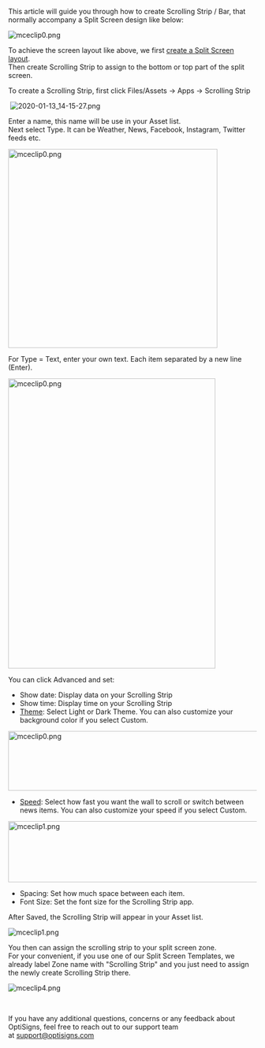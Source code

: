 <p>This article will guide you through how to create Scrolling Strip / Bar, that normally accompany a Split Screen design like below:</p>
<p><img src="https://support.optisigns.com/hc/article_attachments/360041995973" alt="mceclip0.png"></p>
<p>To achieve the screen layout like above, we first <a href="https://support.optisigns.com/hc/en-us/articles/360026559573" target="_self">create a Split Screen layout</a>.<br>Then create Scrolling Strip to assign to the bottom or top part of the split screen.</p>
<p>To create a Scrolling Strip, first click Files/Assets -&gt; Apps -&gt; Scrolling Strip</p>
<p> <img src="https://support.optisigns.com/hc/article_attachments/360055907553" alt="2020-01-13_14-15-27.png"></p>
<p>Enter a name, this name will be use in your Asset list.<br>Next select Type. It can be Weather, News, Facebook, Instagram, Twitter feeds etc.</p>
<p class="wysiwyg-text-align-center"><img src="https://support.optisigns.com/hc/article_attachments/360055032634" alt="mceclip0.png" width="424" height="404"></p>
<p class="wysiwyg-text-align-left">For Type = Text, enter your own text. Each item separated by a new line (Enter).</p>
<p class="wysiwyg-text-align-center"><img src="https://support.optisigns.com/hc/article_attachments/1500019424041" alt="mceclip0.png" width="420" height="589"></p>
<p>You can click Advanced and set:</p>
<ul>
<li>
<span class="wysiwyg-underline">Show date</span>: Display data on your Scrolling Strip</li>
<li>
<span class="wysiwyg-underline">Show time</span>: Display time on your Scrolling Strip</li>
<li class="rich-content-viewer_unorderedList__1BJwx rich-content-viewer_elementSpacing__208Ie _3_7DB AvMd_ _310Mz rich-content-viewer_left__2p1aK _158eo _3_7DB">
<u>Theme</u>: Select Light or Dark Theme. You can also customize your background color if you select Custom.</li>
</ul>
<p class="wysiwyg-text-align-center"><img src="https://support.optisigns.com/hc/article_attachments/26499868551059" alt="mceclip0.png" width="560" height="121"></p>
<ul>
<li class="rich-content-viewer_unorderedList__1BJwx rich-content-viewer_elementSpacing__208Ie _3_7DB AvMd_ _310Mz rich-content-viewer_left__2p1aK _158eo _3_7DB">
<p class="rich-content-viewer_elementSpacing__208Ie"><u>Speed</u>: Select how fast you want the wall to scroll or switch between news items. You can also customize your speed if you select Custom.</p>
</li>
</ul>
<p class="wysiwyg-text-align-center"><img src="https://support.optisigns.com/hc/article_attachments/26499868561171" alt="mceclip1.png" width="560" height="124"></p>
<ul>
<li class="rich-content-viewer_unorderedList__1BJwx rich-content-viewer_elementSpacing__208Ie _3_7DB AvMd_ _310Mz rich-content-viewer_left__2p1aK _158eo _3_7DB">
<span class="wysiwyg-underline">Spacing</span>: Set how much space between each item.</li>
<li class="rich-content-viewer_unorderedList__1BJwx rich-content-viewer_elementSpacing__208Ie _3_7DB AvMd_ _310Mz rich-content-viewer_left__2p1aK _158eo _3_7DB">
<span class="wysiwyg-underline">Font Size</span>: Set the font size for the Scrolling Strip app.</li>
</ul>
<p>After Saved, the Scrolling Strip will appear in your Asset list.</p>
<p><img src="https://support.optisigns.com/hc/article_attachments/360055907953" alt="mceclip1.png"></p>
<p>You then can assign the scrolling strip to your split screen zone.<br>For your convenient, if you use one of our Split Screen Templates, we already label Zone name with "Scrolling Strip" and you just need to assign the newly create Scrolling Strip there.</p>
<p><img src="https://support.optisigns.com/hc/article_attachments/360041172274" alt="mceclip4.png"></p>
<p> </p>
<p>If you have any additional questions, concerns or any feedback about OptiSigns, feel free to reach out to our support team at <a href="mailto:support@optisigns.com" target="_self" rel="undefined">support@optisigns.com</a></p>